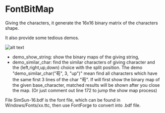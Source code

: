 FontBitMap
======
Giving the characters, it generate the 16x16 binary matrix of the characters shape.

It also provide some tedious demos. 

![alt text](https://github.com/jiesutd/FontBitmap/blob/master/cn_char.map "Character bitmap demo")

* demo_show_string: show the binary maps of the giving string, 
* demo_similar_char: find the similar characters of giving character and the (left,right,up,down) choice with the split position. The demo "demo_similar_char("苟", 3, "up")" mean find all characters which have the same first 3 lines of the char "苟". If will first show the binary map of the given base_character, matched results will be shown after you close the map. (Or just comment out line 172 to jump the show map process)


File SimSun-16.bdf is the font file, which can be found in Windows/Fonts/xx.ttc, then use FontForge to convert into .bdf file.





